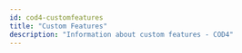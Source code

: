 ```yaml
---
id: cod4-customfeatures
title: "Custom Features"
description: "Information about custom features - COD4"
---
```


